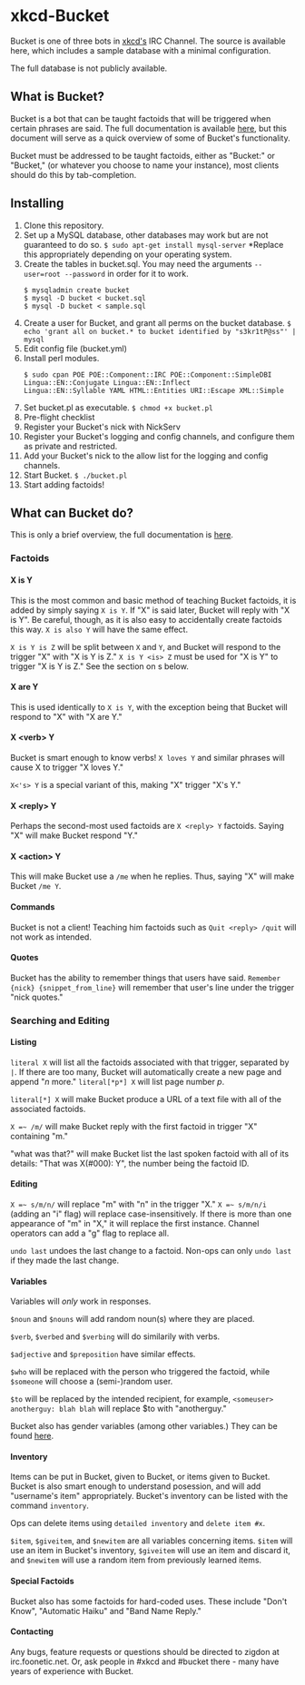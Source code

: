 xkcd-Bucket
===========

Bucket is one of three bots in [xkcd's](http://xkcd.com) IRC Channel.
The source is available here, which includes a sample database with a minimal configuration.

The full database is not publicly available.

What is Bucket?
---------------

Bucket is a bot that can be taught factoids that will be triggered when certain phrases
are said. The full documentation is available [here](http://wiki.xkcd.com/irc/Bucket), but this
document will serve as a quick overview of some of Bucket's functionality.

Bucket must be addressed to be taught factoids, either as "Bucket:" or "Bucket," (or whatever you choose
to name your instance), most clients should do this by tab-completion. 

Installing
----------

1. Clone this repository.
2. Set up a MySQL database, other databases may work but are not guaranteed to do so.
    `$ sudo apt-get install mysql-server`
  *Replace this appropriately depending on your operating system.
3. Create the tables in bucket.sql. You may need the arguments `--user=root --password` in order for it
to work.
    ```
    $ mysqladmin create bucket
    $ mysql -D bucket < bucket.sql
    $ mysql -D bucket < sample.sql
    ```
4. Create a user for Bucket, and grant all perms on the bucket database.
    `$ echo 'grant all on bucket.* to bucket identified by "s3kr1tP@ss"' | mysql`
5. Edit config file (bucket.yml)
6. Install perl modules.
    ```
    $ sudo cpan POE POE::Component::IRC POE::Component::SimpleDBI Lingua::EN::Conjugate Lingua::EN::Inflect 
    Lingua::EN::Syllable YAML HTML::Entities URI::Escape XML::Simple
    ```
7. Set bucket.pl as executable.
    `$ chmod +x bucket.pl`
8. Pre-flight checklist
  1. Register your Bucket's nick with NickServ
  2. Register your Bucket's logging and config channels, and configure them as private and restricted.
  3. Add your Bucket's nick to the allow list for the logging and config channels. 
9. Start Bucket.
    `$ ./bucket.pl`
10. Start adding factoids!

What can Bucket do?
-------------------

This is only a brief overview, the full documentation is [here](http://wiki.xkcd.com/irc/Bucket).

### Factoids

#### X is Y

This is the most common and basic method of teaching Bucket factoids, it is added by simply saying `X is Y`. 
If "X" is said later, Bucket will reply with "X is Y". Be careful, though, as it is also easy to accidentally
create factoids this way. `X is also Y` will have the same effect. 

`X is Y is Z` will be split between `X` and `Y`, and Bucket will respond to the trigger "X" with "X is Y is Z."
`X is Y <is> Z` must be used for "X is Y" to trigger "X is Y is Z." See the section on <verb>s below.

#### X are Y

This is used identically to `X is Y`, with the exception being that Bucket will respond to "X" with "X are Y."

#### X \<verb\> Y

Bucket is smart enough to know verbs! `X loves Y` and similar phrases will cause X to trigger "X loves Y."

`X<'s> Y` is a special variant of this, making "X" trigger "X's Y."

#### X \<reply\> Y

Perhaps the second-most used factoids are `X <reply> Y` factoids. Saying "X" will make Bucket respond "Y."

#### X \<action\> Y

This will make Bucket use a `/me` when he replies. Thus, saying "X" will make Bucket `/me Y`.

#### Commands

Bucket is not a client! Teaching him factoids such as `Quit <reply> /quit` will not work as intended.

#### Quotes

Bucket has the ability to remember things that users have said. `Remember {nick} {snippet_from_line}` will remember
that user's line under the trigger "nick quotes."

### Searching and Editing

#### Listing

`literal X` will list all the factoids associated with that trigger, separated by `|`. If there are too many, Bucket
will automatically create a new page and append "*n* more." `literal[*p*] X` will list page number *p*.

`literal[*] X` will make Bucket produce a URL of a text file with all of the associated factoids.

`X =~ /m/` will make Bucket reply with the first factoid in trigger "X" containing "m."

"what was that?" will make Bucket list the last spoken factoid with all of its details: "That was X(#000): <reply> Y", the
number being the factoid ID.

#### Editing
`X =~ s/m/n/` will replace "m" with "n" in the trigger "X." `X =~ s/m/n/i` (adding an "i" flag) will replace case-insensitively.
If there is more than one appearance of "m" in "X," it will replace the first instance. Channel operators can add a "g" flag to 
replace all.

`undo last` undoes the last change to a factoid. Non-ops can only `undo last` if they made the last change.

#### Variables

Variables will *only* work in responses. 

`$noun` and `$nouns` will add random noun(s) where they are placed.

`$verb`, `$verbed` and `$verbing` will do similarily with verbs.

`$adjective` and `$preposition` have similar effects.

`$who` will be replaced with the person who triggered the factoid, while `$someone` will choose a (semi-)random user.

`$to` will be replaced by the intended recipient, for example, `<someuser> anotherguy: blah blah` will replace $to with "anotherguy."

Bucket also has gender variables (among other variables.) They can be found [here](http://wiki.xkcd.com/irc/Bucket#Gender).

#### Inventory

Items can be put in Bucket, given to Bucket, or items given to Bucket. Bucket is also smart enough to understand posession, and will
add "username's item" appropriately. Bucket's inventory can be listed with the command `inventory`.

Ops can delete items using `detailed inventory` and `delete item #x`.

`$item`, `$giveitem`, and `$newitem` are all variables concerning items. `$item` will use an item in Bucket's inventory, `$giveitem` will
use an item and discard it, and `$newitem` will use a random item from previously learned items.

#### Special Factoids
Bucket also has some factoids for hard-coded uses. These include "Don't Know", "Automatic Haiku" and "Band Name Reply."

#### Contacting

Any bugs, feature requests or questions should be directed to zigdon at
irc.foonetic.net.  Or, ask people in #xkcd and #bucket there - many have years
of experience with Bucket.
